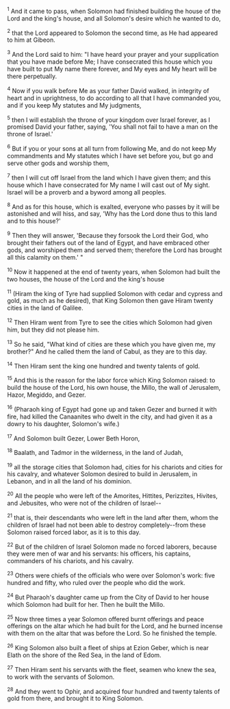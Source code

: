 <sup>1</sup> 
And it came to pass, when Solomon had finished building the house of the Lord and the king's house, and all Solomon's desire which he wanted to do, 

<sup>2</sup> 
that the Lord appeared to Solomon the second time, as He had appeared to him at Gibeon. 

<sup>3</sup> 
And the Lord said to him: "I have heard your prayer and your supplication that you have made before Me; I have consecrated this house which you have built to put My name there forever, and My eyes and My heart will be there perpetually. 

<sup>4</sup> 
Now if you walk before Me as your father David walked, in integrity of heart and in uprightness, to do according to all that I have commanded you, and if you keep My statutes and My judgments, 

<sup>5</sup> 
then I will establish the throne of your kingdom over Israel forever, as I promised David your father, saying, 'You shall not fail to have a man on the throne of Israel.' 

<sup>6</sup> 
But if you or your sons at all turn from following Me, and do not keep My commandments and My statutes which I have set before you, but go and serve other gods and worship them, 

<sup>7</sup> 
then I will cut off Israel from the land which I have given them; and this house which I have consecrated for My name I will cast out of My sight. Israel will be a proverb and a byword among all peoples. 

<sup>8</sup> 
And as for this house, which is exalted, everyone who passes by it will be astonished and will hiss, and say, 'Why has the Lord done thus to this land and to this house?' 

<sup>9</sup> 
Then they will answer, 'Because they forsook the Lord their God, who brought their fathers out of the land of Egypt, and have embraced other gods, and worshiped them and served them; therefore the Lord has brought all this calamity on them.' " 

<sup>10</sup> 
Now it happened at the end of twenty years, when Solomon had built the two houses, the house of the Lord and the king's house 

<sup>11</sup> 
(Hiram the king of Tyre had supplied Solomon with cedar and cypress and gold, as much as he desired), that King Solomon then gave Hiram twenty cities in the land of Galilee. 

<sup>12</sup> 
Then Hiram went from Tyre to see the cities which Solomon had given him, but they did not please him. 

<sup>13</sup> 
So he said, "What kind of cities are these which you have given me, my brother?" And he called them the land of Cabul, as they are to this day. 

<sup>14</sup> 
Then Hiram sent the king one hundred and twenty talents of gold.

<sup>15</sup> 
And this is the reason for the labor force which King Solomon raised: to build the house of the Lord, his own house, the Millo, the wall of Jerusalem, Hazor, Megiddo, and Gezer. 

<sup>16</sup> 
(Pharaoh king of Egypt had gone up and taken Gezer and burned it with fire, had killed the Canaanites who dwelt in the city, and had given it as a dowry to his daughter, Solomon's wife.) 

<sup>17</sup> 
And Solomon built Gezer, Lower Beth Horon, 

<sup>18</sup> 
Baalath, and Tadmor in the wilderness, in the land of Judah, 

<sup>19</sup> 
all the storage cities that Solomon had, cities for his chariots and cities for his cavalry, and whatever Solomon desired to build in Jerusalem, in Lebanon, and in all the land of his dominion. 

<sup>20</sup> 
All the people who were left of the Amorites, Hittites, Perizzites, Hivites, and Jebusites, who were not of the children of Israel-- 

<sup>21</sup> 
that is, their descendants who were left in the land after them, whom the children of Israel had not been able to destroy completely--from these Solomon raised forced labor, as it is to this day. 

<sup>22</sup> 
But of the children of Israel Solomon made no forced laborers, because they were men of war and his servants: his officers, his captains, commanders of his chariots, and his cavalry. 

<sup>23</sup> 
Others were chiefs of the officials who were over Solomon's work: five hundred and fifty, who ruled over the people who did the work. 

<sup>24</sup> 
But Pharaoh's daughter came up from the City of David to her house which Solomon had built for her. Then he built the Millo. 

<sup>25</sup> 
Now three times a year Solomon offered burnt offerings and peace offerings on the altar which he had built for the Lord, and he burned incense with them on the altar that was before the Lord. So he finished the temple. 

<sup>26</sup> 
King Solomon also built a fleet of ships at Ezion Geber, which is near Elath on the shore of the Red Sea, in the land of Edom. 

<sup>27</sup> 
Then Hiram sent his servants with the fleet, seamen who knew the sea, to work with the servants of Solomon. 

<sup>28</sup> 
And they went to Ophir, and acquired four hundred and twenty talents of gold from there, and brought it to King Solomon.